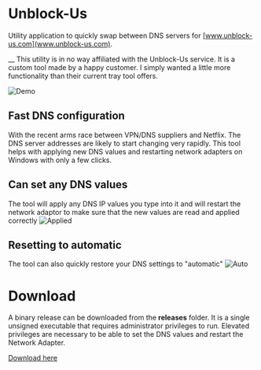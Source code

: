 # Unblock-Us
Utility application to quickly swap between DNS servers for [www.unblock-us.com](www.unblock-us.com).

__ This utility is in no way affiliated with the Unblock-Us service. It is a custom tool made by a happy customer. I simply wanted a little more functionality than their current tray tool offers.

![Demo](http://i.imgur.com/tDRqKYJ.gif "Animated demonstration of the tool")

## Fast DNS configuration
With the recent arms race between VPN/DNS suppliers and Netflix. The DNS server addresses are likely to start changing very rapidly. 
This tool helps with applying new DNS values and restarting network adapters on Windows with only a few clicks.

## Can set any DNS values
The tool will apply any DNS IP values you type into it and will restart the network adaptor to make sure that the new values are read and applied correctly
![Applied](http://i.imgur.com/74E2xny.jpg "A IPv4 sheet showing values that the tool updated")

## Resetting to automatic
The tool can also quickly restore your DNS settings to "automatic"
![Auto](http://i.imgur.com/maNnu08.jpg "The tool can also restore the DNS values to automatic")

# Download
A binary release can be downloaded from the __releases__ folder. It is a single unsigned executable that requires administrator privileges to run. Elevated privileges are necessary to be able to set the DNS values and restart the Network Adapter.

[Download here](https://github.com/sverrirs/Unblock-Us/raw/master/releases/UnblockUs-DnsHelper.exe)

